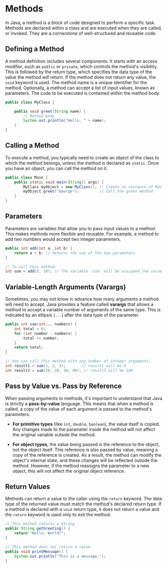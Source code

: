 # Methods

In Java, a method is a block of code designed to perform a specific task. Methods are declared within a class and are executed when they are called, or invoked. They are a cornerstone of well-structured and reusable code.

## Defining a Method

A method definition includes several components. It starts with an access modifier, such as `public` or `private`, which controls the method's visibility. This is followed by the return type, which specifies the data type of the value the method will return. If the method does not return any value, the `void` keyword is used. The method name is a unique identifier for the method. Optionally, a method can accept a list of input values, known as parameters. The code to be executed is contained within the method body.

```java
public class MyClass {

    public void greet(String name) {
        // Method body
        System.out.println("Hello, " + name);
    }
}
```

## Calling a Method

To execute a method, you typically need to create an object of the class to which the method belongs, unless the method is declared as `static`. Once you have an object, you can call the method on it.

```java
public class Main {
    public static void main(String[] args) {
        MyClass myObject = new MyClass(); // Create an instance of MyClass
        myObject.greet("George");         // Call the greet method
    }
}
```

## Parameters

Parameters are variables that allow you to pass input values to a method. This makes methods more flexible and reusable. For example, a method to add two numbers would accept two integer parameters.

```java
public int add(int a, int b) {
    return a + b; // Returns the sum of the two parameters
}

// To call this method:
int sum = add(5, 10); // The variable 'sum' will be assigned the value 15
```

## Variable-Length Arguments (Varargs)

Sometimes, you may not know in advance how many arguments a method will need to accept. Java provides a feature called **varargs** that allows a method to accept a variable number of arguments of the same type. This is indicated by an ellipsis (`...`) after the data type of the parameter.

```java
public int sum(int... numbers) {
    int total = 0;
    for (int number : numbers) {
        total += number;
    }
    return total;
}

// You can call this method with any number of integer arguments:
int result1 = sum(1, 2, 3);       // result1 will be 6
int result2 = sum(10, 20, 30, 40); // result2 will be 100
```

## Pass by Value vs. Pass by Reference

When passing arguments to methods, it's important to understand that Java is strictly a **pass-by-value** language. This means that when a method is called, a copy of the value of each argument is passed to the method's parameters.

- **For primitive types** (like `int`, `double`, `boolean`), the value itself is copied. Any changes made to the parameter inside the method will not affect the original variable outside the method.

- **For object types**, the value being passed is the reference to the object, not the object itself. This reference is also passed by value, meaning a copy of the reference is created. As a result, the method can modify the object's internal state, and these changes will be reflected outside the method. However, if the method reassigns the parameter to a new object, this will not affect the original object reference.


## Return Values

Methods can return a value to the caller using the `return` keyword. The data type of the returned value must match the method's declared return type. If a method is declared with a `void` return type, it does not return a value and the `return` keyword is used only to exit the method.

```java
// This method returns a String
public String getGreeting() {
    return "Hello, World!";
}

// This method does not return a value
public void printMessage() {
    System.out.println("This is a message.");
}
```
